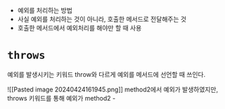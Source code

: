 - 예외를 처리하는 방법
- 사실 예외를 처리하는 것이 아니라, 호출한 메서드로 전달해주는 것
- 호출한 메서드에서 예외처리를 해야만 할 때 사용

# `throws`
예외를 발생시키는 키워드 throw와 다르게 예외를 메서드에 선언할 때 쓰인다.

![[Pasted image 20240424161945.png]]
method2에서 예외가 발생하였지만, throws 키워드를 통해 예외가 method2 -